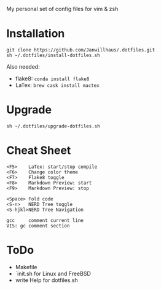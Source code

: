 My personal set of config files for vim & zsh

# Installation
```
git clone https://github.com/Janwillhaus/.dotfiles.git
sh ~/.dotfiles/install-dotfiles.sh
```
Also needed:
* flake8: `conda install flake8`
* LaTex: `brew cask install mactex`

# Upgrade
```
sh ~/.dotfiles/upgrade-dotfiles.sh
```

# Cheat Sheet
```
<F5>    LaTex: start/stop compile
<F6>    Change color theme
<F7>    Flake8 toggle 
<F8>    Markdown Preview: start
<F9>    Markdown Preview: stop

<Space> Fold code
<S-n>   NERD Tree toggle
<S-hjkl>NERD Tree Navigation

gcc     comment current line
VIS: gc comment section
```

# ToDo

* Makefile
* `init.sh for Linux and FreeBSD
* write Help for dotfiles.sh
